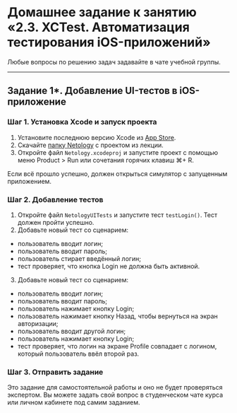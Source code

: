 # Домашнее задание к занятию «2.3. XCTest. Автоматизация тестирования iOS-приложений»

Любые вопросы по решению задач задавайте в чате учебной группы.

---

## Задание 1*. Добавление UI-тестов в iOS-приложение

### Шаг 1. Установка Xcode и запуск проекта

1. Установите последнюю версию Xcode из [App Store](https://apps.apple.com/ru/app/xcode/id497799835).
2. Скачайте [папку Netology](./Project) с проектом из лекции.
3. Откройте файл `Netology.xcodeproj` и запустите проект с помощью меню Product > Run или сочетания горячих клавиш ⌘+ R.

  Если всё прошло успешно, должен открыться симулятор с запущенным приложением.

### Шаг 2. Добавление тестов

1. Откройте файл `NetologyUITests` и запустите тест `testLogin()`. Тест должен пройти успешно.
2. Добавьте новый тест со сценарием:
  - пользователь вводит логин;
  - пользователь вводит пароль;
  - пользователь стирает введённый логин;
  - тест проверяет, что кнопка Login не должна быть активной.

3. Добавьте новый тест со сценарием:
  - пользователь вводит логин;
  - пользователь вводит пароль;
  - пользователь нажимает кнопку Login;
  - пользователь нажимает кнопку Назад, чтобы вернуться на экран авторизации;
  - пользователь вводит другой логин;
  - пользователь нажимает кнопку Login;
  - тест проверяет, что логин на экране Profile совпадает с логином, который пользователь ввёл второй раз.

### Шаг 3. Отправить задание

Это задание для самостоятельной работы и оно не будет проверяться экспертом. Вы можете задать свой вопрос в студенческом чате курса или личном кабинете под самим заданием.
